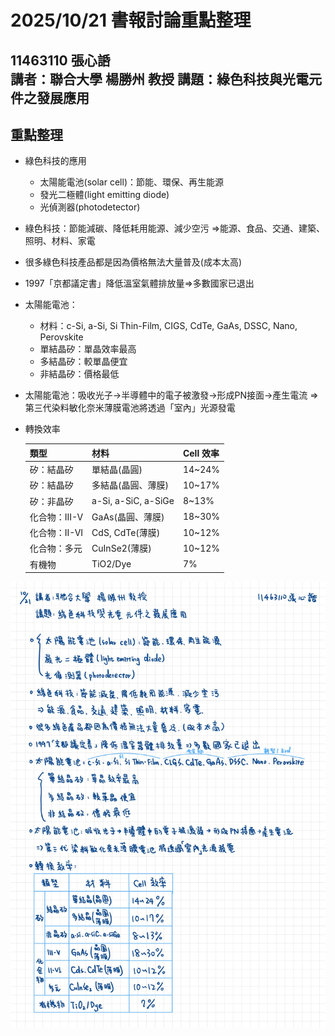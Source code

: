 2025/10/21 書報討論重點整理
===
11463110 張心䛡  
講者：聯合大學 楊勝州 教授
講題：綠色科技與光電元件之發展應用
---

## 重點整理

* 綠色科技的應用
    * 太陽能電池(solar cell)：節能、環保、再生能源
    * 發光二極體(light emitting diode)
    * 光偵測器(photodetector)
* 綠色科技：節能減碳、降低耗用能源、減少空污 
    =>能源、食品、交通、建築、照明、材料、家電
* 很多綠色科技產品都是因為價格無法大量普及(成本太高)
* 1997「京都議定書」降低溫室氣體排放量=>多數國家已退出
* 太陽能電池：
    * 材料：c-Si, a-Si, Si Thin-Film, CIGS, CdTe, GaAs, DSSC, Nano, Perovskite
    * 單結晶矽：單晶效率最高
    * 多結晶矽：較單晶便宜
    * 非結晶矽：價格最低
* 太陽能電池：吸收光子->半導體中的電子被激發->形成PN接面->產生電流
    =>第三代染料敏化奈米薄膜電池將透過「室內」光源發電
* 轉換效率  

    | 類型 | 材料 | Cell 效率 |
    |------|------|------------|
    | 矽：結晶矽 | 單結晶(晶圓) | 14~24% |
    | 矽：結晶矽 | 多結晶(晶圓、薄膜) | 10~17% |
    | 矽：非晶矽 | a-Si, a-SiC, a-SiGe | 8~13% |
    | 化合物：III-V | GaAs(晶圓、薄膜) | 18~30% |
    | 化合物：II-VI | CdS, CdTe(薄膜) | 10~12% |
    | 化合物：多元 | CuInSe2(薄膜) | 10~12% |
    | 有機物 | TiO2/Dye | 7% |

![整理手寫圖片](251021.jpg)

